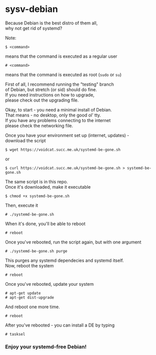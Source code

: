 # sysv-debian

Because Debian is the best distro of them all,  
why not get rid of systemd?  

Note:  
```
$ <command>
```  
means that the command is executed as a regular user  
```
# <command>
```  
means that the command is executed as root (`sudo` or `su`)  

First of all, I recommend running the "testing" branch  
of Debian, but stretch (or sid) should do fine.  
If you need instructions on how to upgrade,  
please check out the upgrading file.  

Okay, to start - you need a minimal install of Debian.  
That means - no desktop, only the good ol' tty.  
If you have any problems connecting to the internet  
please check the networking file.

Once you have your environment set up (internet, updates) -  
download the script

```
$ wget https://voidcat.succ.me.uk/systemd-be-gone.sh
```
or
```
$ curl https://voidcat.succ.me.uk/systemd-be-gone.sh > systemd-be-gone.sh
```
The same script is in this repo.  
Once it's downloaded, make it executable  
```
$ chmod +x systemd-be-gone.sh
```
Then, execute it  
```
# ./systemd-be-gone.sh
```
When it's done, you'll be able to reboot
```
# reboot
```
Once you've rebooted, run the script again, but with one argument  
```
# ./systemd-be-gone.sh purge
```
This purges any systemd dependecies and systemd itself.  
Now, reboot the system
```
# reboot
```
Once you've rebooted, update your system
```
# apt-get update
# apt-get dist-upgrade
```
And reboot one more time.  
```
# reboot
```
After you've rebooted - you can install a DE by typing  
```
# tasksel
```

### Enjoy your systemd-free Debian!



